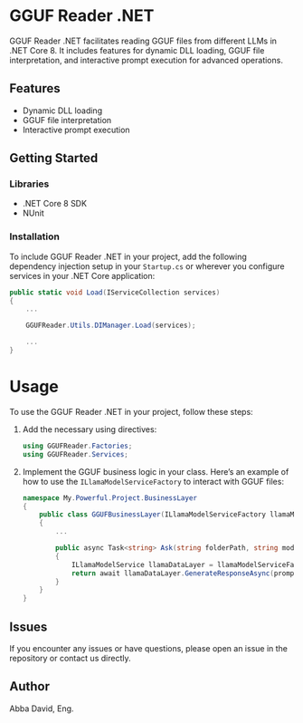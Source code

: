 # GGUF Reader .NET

GGUF Reader .NET facilitates reading GGUF files from different LLMs in .NET Core 8. It includes features for dynamic DLL loading, GGUF file interpretation, and interactive prompt execution for advanced operations.

## Features

- Dynamic DLL loading
- GGUF file interpretation
- Interactive prompt execution

## Getting Started

### Libraries

- .NET Core 8 SDK
- NUnit

### Installation

To include GGUF Reader .NET in your project, add the following dependency injection setup in your `Startup.cs` or wherever you configure services in your .NET Core application:

```csharp
public static void Load(IServiceCollection services)
{
    ...

    GGUFReader.Utils.DIManager.Load(services);

    ...
}
```

# Usage

To use the GGUF Reader .NET in your project, follow these steps:

1. Add the necessary using directives:

    ```csharp
    using GGUFReader.Factories;
    using GGUFReader.Services;
    ```

2. Implement the GGUF business logic in your class. Here’s an example of how to use the `ILlamaModelServiceFactory` to interact with GGUF files:

    ```csharp
    namespace My.Powerful.Project.BusinessLayer
    {
        public class GGUFBusinessLayer(ILlamaModelServiceFactory llamaModelServiceFactory) : IGGUFBusinessLayer
        {
            ...

            public async Task<string> Ask(string folderPath, string modelName, string prompt)
            {
                ILlamaModelService llamaDataLayer = llamaModelServiceFactory.Create(folderPath, modelName);
                return await llamaDataLayer.GenerateResponseAsync(prompt);
            }
        }
    }
    ```

## Issues

If you encounter any issues or have questions, please open an issue in the repository or contact us directly.

## Author

Abba David, Eng.